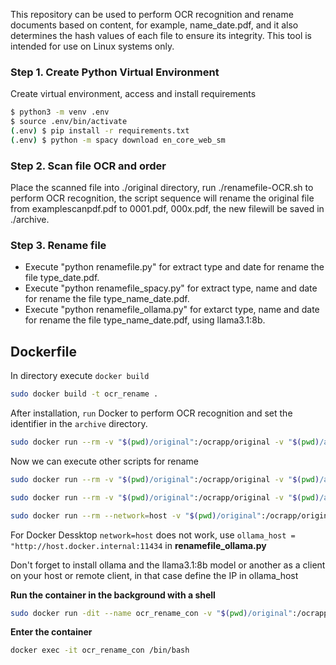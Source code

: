 This repository can be used to perform OCR recognition and rename documents based on content, for example, name_date.pdf, and it also determines the hash values of each file to ensure its integrity. 
This tool is intended for use on Linux systems only.



### Step 1. Create Python Virtual Environment

Create virtual environment, access and install requirements
```bash
$ python3 -m venv .env
$ source .env/bin/activate
(.env) $ pip install -r requirements.txt
(.env) $ python -m spacy download en_core_web_sm
```

### Step 2. Scan file OCR and order
Place the scanned file into ./original directory, run ./renamefile-OCR.sh to perform OCR recognition, the script sequence will rename the original file from examplescanpdf.pdf to 0001.pdf, 000x.pdf, the new filewill be saved in ./archive.
### Step 3. Rename file
- Execute "python renamefile.py" for extract type and date for rename the file type_date.pdf.
- Execute "python renamefile_spacy.py" for extract type, name and date for rename the file type_name_date.pdf.
- Execute "python renamefile_ollama.py" for extarct type, name and date for rename the file type_name_date.pdf, using llama3.1:8b.

## Dockerfile

In directory execute `docker build`

```bash
sudo docker build -t ocr_rename .
```

After installation, `run` Docker to perform OCR recognition and set the identifier in the `archive` directory.

```bash
sudo docker run --rm -v "$(pwd)/original":/ocrapp/original -v "$(pwd)/archive":/ocrapp/archive ocr_rename renamefile-OCR.sh
```

Now we can execute other scripts for rename

```bash
sudo docker run --rm -v "$(pwd)/original":/ocrapp/original -v "$(pwd)/archive":/ocrapp/archive ocr_rename renamefile.py
```

```bash
sudo docker run --rm -v "$(pwd)/original":/ocrapp/original -v "$(pwd)/archive":/ocrapp/archive ocr_rename renamefile_spacy.py
```

```bash
sudo docker run --rm --network=host -v "$(pwd)/original":/ocrapp/original -v "$(pwd)/archive":/ocrapp/archive ocr_rename renamefile_ollama.py
```

For Docker Dessktop `network=host` does not work, use `ollama_host = "http://host.docker.internal:11434` in **renamefile_ollama.py**


Don't forget to install ollama and the llama3.1:8b model or another as a client on your host or remote client, in that case define the IP in ollama_host

**Run the container in the background with a shell**
```bash
sudo docker run -dit --name ocr_rename_con -v "$(pwd)/original":/ocrapp/original -v "$(pwd)/archive":/ocrapp/archive ocr_rename /bin/bash
```

**Enter the container**
```bash
docker exec -it ocr_rename_con /bin/bash
```


